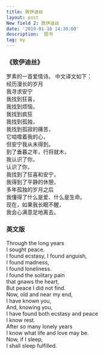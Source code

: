 ```yaml
---
title: 致伊迪丝
layout: post
New field 2: 致伊迪丝
date: '2019-01-10 14:30:00'
description:  图书
tag: my
---
```


### 《致伊迪丝》
罗素的一首爱情诗。
中文译文如下：
<br/>
经历漫长的岁月<br/>
我寻求安宁<br/>
我找到狂喜，<br/>
我找到烦恼，<br/>
我找到疯狂<br/>
我找到孤独，<br/>
我找到孤寂的痛苦，<br/>
它啮噬着我的心，<br/>
但安宁我从未得到。<br/>
到了垂暮之年，行将就木，<br/>
我认识了你，<br/>
认识了你，<br/>
我找到了狂喜和安宁，<br/>
我得到了平静的休憩，<br/>
多年孤独的岁月之后<br/>
我懂得了什么是爱、什么是生命。<br/>
现在，如果我长眠不醒，<br/>
我会心满意足地离去。<br/>
### 英文版
Through the long years<br/>
I sought peace.<br/>
I found ecstasy, I found anguish,<br/>
I found madness,<br/>
I found loneliness.<br/>
I found the solitary pain<br/>
that gnaws the heart,<br/>
But peace I did not find.<br/>
Now, old and near my end,<br/>
I have known you,<br/>
And, knowing you,<br/>
I have found both ecstasy and peace<br/>
I know rest.<br/>
After so many lonely years<br/>
I know what life and love may be.<br/>
Now, if I sleep,<br/>
I shall sleep fulfilled.<br/>